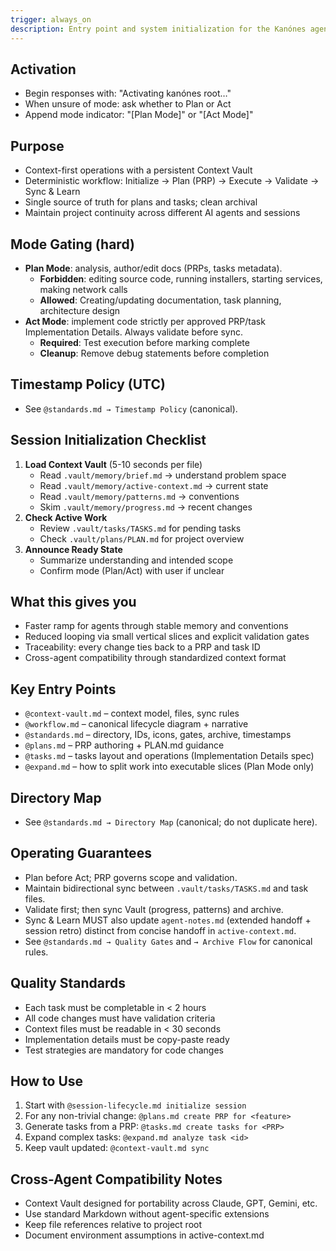 ```yaml
---
trigger: always_on
description: Entry point and system initialization for the Kanónes agentic ruleset - handles session startup, mode selection, and core workflow coordination
---
```


## Activation
- Begin responses with: "Activating kanónes root…"
- When unsure of mode: ask whether to Plan or Act
- Append mode indicator: "[Plan Mode]" or "[Act Mode]"

## Purpose
- Context-first operations with a persistent Context Vault
- Deterministic workflow: Initialize → Plan (PRP) → Execute → Validate → Sync & Learn
- Single source of truth for plans and tasks; clean archival
- Maintain project continuity across different AI agents and sessions

## Mode Gating (hard)
- **Plan Mode**: analysis, author/edit docs (PRPs, tasks metadata). 
  - **Forbidden**: editing source code, running installers, starting services, making network calls
  - **Allowed**: Creating/updating documentation, task planning, architecture design
- **Act Mode**: implement code strictly per approved PRP/task Implementation Details. Always validate before sync.
  - **Required**: Test execution before marking complete
  - **Cleanup**: Remove debug statements before completion

## Timestamp Policy (UTC)
- See `@standards.md → Timestamp Policy` (canonical).

## Session Initialization Checklist
1. **Load Context Vault** (5-10 seconds per file)
   - Read `.vault/memory/brief.md` → understand problem space
   - Read `.vault/memory/active-context.md` → current state
   - Read `.vault/memory/patterns.md` → conventions
   - Skim `.vault/memory/progress.md` → recent changes
2. **Check Active Work**
   - Review `.vault/tasks/TASKS.md` for pending tasks
   - Check `.vault/plans/PLAN.md` for project overview
3. **Announce Ready State**
   - Summarize understanding and intended scope
   - Confirm mode (Plan/Act) with user if unclear

## What this gives you
- Faster ramp for agents through stable memory and conventions
- Reduced looping via small vertical slices and explicit validation gates
- Traceability: every change ties back to a PRP and task ID
- Cross-agent compatibility through standardized context format

## Key Entry Points
- `@context-vault.md` – context model, files, sync rules
- `@workflow.md` – canonical lifecycle diagram + narrative
- `@standards.md` – directory, IDs, icons, gates, archive, timestamps
- `@plans.md` – PRP authoring + PLAN.md guidance
- `@tasks.md` – tasks layout and operations (Implementation Details spec)
- `@expand.md` – how to split work into executable slices (Plan Mode only)

## Directory Map
- See `@standards.md → Directory Map` (canonical; do not duplicate here).

## Operating Guarantees
- Plan before Act; PRP governs scope and validation.
- Maintain bidirectional sync between `.vault/tasks/TASKS.md` and task files.
- Validate first; then sync Vault (progress, patterns) and archive.
 - Sync & Learn MUST also update `agent-notes.md` (extended handoff + session retro) distinct from concise handoff
   in `active-context.md`.
- See `@standards.md → Quality Gates` and `→ Archive Flow` for canonical rules.

## Quality Standards
- Each task must be completable in < 2 hours
- All code changes must have validation criteria
- Context files must be readable in < 30 seconds
- Implementation details must be copy-paste ready
- Test strategies are mandatory for code changes

## How to Use
1. Start with `@session-lifecycle.md initialize session`
2. For any non-trivial change: `@plans.md create PRP for <feature>`
3. Generate tasks from a PRP: `@tasks.md create tasks for <PRP>`
4. Expand complex tasks: `@expand.md analyze task <id>`
5. Keep vault updated: `@context-vault.md sync`

## Cross-Agent Compatibility Notes
- Context Vault designed for portability across Claude, GPT, Gemini, etc.
- Use standard Markdown without agent-specific extensions
- Keep file references relative to project root
- Document environment assumptions in active-context.md
